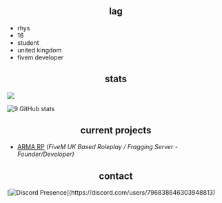 <h2 align="center">lag</h2>

- rhys
- 16
- student
- united kingdom
- fivem developer

<h2 align="center">stats</h2>

![](https://komarev.com/ghpvc/?username=Iagging&color=blueviolet)

![9 GitHub stats](https://github-readme-stats.vercel.app/api?username=Iagging&theme=midnight-purple&show_icons=true)

<h2 align="center">current projects</h2>

- [ARMA RP](https://discord.gg/armarp) *(FiveM UK Based Roleplay / Fragging Server - Founder/Developer)*

<h2 align="center">contact</h2>

[![Discord Presence](https://lanyard-profile-readme.vercel.app/api/796838646303948813?theme=dark&bg=000000&animated=true&hideDiscrim=false&borderRadius=10px&idleMessage=Probably%20doing%20something%20else...)](https://discord.com/users/796838646303948813)
